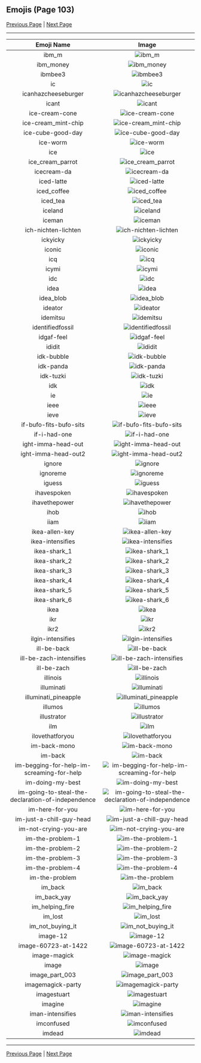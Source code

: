 
## Emojis (Page 103)

[Previous Page](/docs/hc/page-i-0102.md)
  | [Next Page](/docs/hc/page-i-0104.md)

<hr />

|Emoji Name|Image|
| :-: | :-: |
|ibm_m| ![ibm_m](/emojis/hc/ibm_m.png)|
|ibm_money| ![ibm_money](/emojis/hc/ibm_money.jpg)|
|ibmbee3| ![ibmbee3](/emojis/hc/ibmbee3.gif)|
|ic| ![ic](/emojis/hc/ic.png)|
|icanhazcheeseburger| ![icanhazcheeseburger](/emojis/hc/icanhazcheeseburger.png)|
|icant| ![icant](/emojis/hc/icant.png)|
|ice-cream-cone| ![ice-cream-cone](/emojis/hc/ice-cream-cone.gif)|
|ice-cream_mint-chip| ![ice-cream_mint-chip](/emojis/hc/ice-cream_mint-chip.png)|
|ice-cube-good-day| ![ice-cube-good-day](/emojis/hc/ice-cube-good-day.png)|
|ice-worm| ![ice-worm](/emojis/hc/ice-worm.png)|
|ice| ![ice](/emojis/hc/ice.png)|
|ice_cream_parrot| ![ice_cream_parrot](/emojis/hc/ice_cream_parrot.gif)|
|icecream-da| ![icecream-da](/emojis/hc/icecream-da.png)|
|iced-latte| ![iced-latte](/emojis/hc/iced-latte.png)|
|iced_coffee| ![iced_coffee](/emojis/hc/iced_coffee.png)|
|iced_tea| ![iced_tea](/emojis/hc/iced_tea.png)|
|iceland| ![iceland](/emojis/hc/iceland.png)|
|iceman| ![iceman](/emojis/hc/iceman.jpg)|
|ich-nichten-lichten| ![ich-nichten-lichten](/emojis/hc/ich-nichten-lichten.png)|
|ickyicky| ![ickyicky](/emojis/hc/ickyicky.png)|
|iconic| ![iconic](/emojis/hc/iconic.png)|
|icq| ![icq](/emojis/hc/icq.png)|
|icymi| ![icymi](/emojis/hc/icymi.png)|
|idc| ![idc](/emojis/hc/idc.png)|
|idea| ![idea](/emojis/hc/idea.png)|
|idea_blob| ![idea_blob](/emojis/hc/idea_blob.png)|
|ideator| ![ideator](/emojis/hc/ideator.png)|
|idemitsu| ![idemitsu](/emojis/hc/idemitsu.jpg)|
|identifiedfossil| ![identifiedfossil](/emojis/hc/identifiedfossil.png)|
|idgaf-feel| ![idgaf-feel](/emojis/hc/idgaf-feel.png)|
|ididit| ![ididit](/emojis/hc/ididit.gif)|
|idk-bubble| ![idk-bubble](/emojis/hc/idk-bubble.gif)|
|idk-panda| ![idk-panda](/emojis/hc/idk-panda.gif)|
|idk-tuzki| ![idk-tuzki](/emojis/hc/idk-tuzki.gif)|
|idk| ![idk](/emojis/hc/idk.png)|
|ie| ![ie](/emojis/hc/ie.png)|
|ieee| ![ieee](/emojis/hc/ieee.png)|
|ieve| ![ieve](/emojis/hc/ieve.png)|
|if-bufo-fits-bufo-sits| ![if-bufo-fits-bufo-sits](/emojis/hc/if-bufo-fits-bufo-sits.png)|
|if-i-had-one| ![if-i-had-one](/emojis/hc/if-i-had-one.png)|
|ight-imma-head-out| ![ight-imma-head-out](/emojis/hc/ight-imma-head-out.png)|
|ight-imma-head-out2| ![ight-imma-head-out2](/emojis/hc/ight-imma-head-out2.png)|
|ignore| ![ignore](/emojis/hc/ignore.png)|
|ignoreme| ![ignoreme](/emojis/hc/ignoreme.jpg)|
|iguess| ![iguess](/emojis/hc/iguess.png)|
|ihavespoken| ![ihavespoken](/emojis/hc/ihavespoken.jpg)|
|ihavethepower| ![ihavethepower](/emojis/hc/ihavethepower.gif)|
|ihob| ![ihob](/emojis/hc/ihob.png)|
|iiam| ![iiam](/emojis/hc/iiam.gif)|
|ikea-allen-key| ![ikea-allen-key](/emojis/hc/ikea-allen-key.png)|
|ikea-intensifies| ![ikea-intensifies](/emojis/hc/ikea-intensifies.gif)|
|ikea-shark_1| ![ikea-shark_1](/emojis/hc/ikea-shark_1.png)|
|ikea-shark_2| ![ikea-shark_2](/emojis/hc/ikea-shark_2.png)|
|ikea-shark_3| ![ikea-shark_3](/emojis/hc/ikea-shark_3.png)|
|ikea-shark_4| ![ikea-shark_4](/emojis/hc/ikea-shark_4.png)|
|ikea-shark_5| ![ikea-shark_5](/emojis/hc/ikea-shark_5.png)|
|ikea-shark_6| ![ikea-shark_6](/emojis/hc/ikea-shark_6.png)|
|ikea| ![ikea](/emojis/hc/ikea.png)|
|ikr| ![ikr](/emojis/hc/ikr.png)|
|ikr2| ![ikr2](/emojis/hc/ikr2.png)|
|ilgin-intensifies| ![ilgin-intensifies](/emojis/hc/ilgin-intensifies.gif)|
|ill-be-back| ![ill-be-back](/emojis/hc/ill-be-back.png)|
|ill-be-zach-intensifies| ![ill-be-zach-intensifies](/emojis/hc/ill-be-zach-intensifies.gif)|
|ill-be-zach| ![ill-be-zach](/emojis/hc/ill-be-zach.png)|
|illinois| ![illinois](/emojis/hc/illinois.png)|
|illuminati| ![illuminati](/emojis/hc/illuminati.png)|
|illuminati_pineapple| ![illuminati_pineapple](/emojis/hc/illuminati_pineapple.png)|
|illumos| ![illumos](/emojis/hc/illumos.png)|
|illustrator| ![illustrator](/emojis/hc/illustrator.png)|
|ilm| ![ilm](/emojis/hc/ilm.png)|
|ilovethatforyou| ![ilovethatforyou](/emojis/hc/ilovethatforyou.png)|
|im-back-mono| ![im-back-mono](/emojis/hc/im-back-mono.png)|
|im-back| ![im-back](/emojis/hc/im-back.gif)|
|im-begging-for-help-im-screaming-for-help| ![im-begging-for-help-im-screaming-for-help](/emojis/hc/im-begging-for-help-im-screaming-for-help.png)|
|im-doing-my-best| ![im-doing-my-best](/emojis/hc/im-doing-my-best.png)|
|im-going-to-steal-the-declaration-of-independence| ![im-going-to-steal-the-declaration-of-independence](/emojis/hc/im-going-to-steal-the-declaration-of-independence.jpg)|
|im-here-for-you| ![im-here-for-you](/emojis/hc/im-here-for-you.gif)|
|im-just-a-chill-guy-head| ![im-just-a-chill-guy-head](/emojis/hc/im-just-a-chill-guy-head.png)|
|im-not-crying-you-are| ![im-not-crying-you-are](/emojis/hc/im-not-crying-you-are.gif)|
|im-the-problem-1| ![im-the-problem-1](/emojis/hc/im-the-problem-1.jpg)|
|im-the-problem-2| ![im-the-problem-2](/emojis/hc/im-the-problem-2.jpg)|
|im-the-problem-3| ![im-the-problem-3](/emojis/hc/im-the-problem-3.jpg)|
|im-the-problem-4| ![im-the-problem-4](/emojis/hc/im-the-problem-4.jpg)|
|im-the-problem| ![im-the-problem](/emojis/hc/im-the-problem.jpg)|
|im_back| ![im_back](/emojis/hc/im_back.png)|
|im_back_yay| ![im_back_yay](/emojis/hc/im_back_yay.gif)|
|im_helping_fire| ![im_helping_fire](/emojis/hc/im_helping_fire.png)|
|im_lost| ![im_lost](/emojis/hc/im_lost.gif)|
|im_not_buying_it| ![im_not_buying_it](/emojis/hc/im_not_buying_it.png)|
|image-12| ![image-12](/emojis/hc/image-12.png)|
|image-60723-at-1422| ![image-60723-at-1422](/emojis/hc/image-60723-at-1422.jpg)|
|image-magick| ![image-magick](/emojis/hc/image-magick.png)|
|image| ![image](/emojis/hc/image.png)|
|image_part_003| ![image_part_003](/emojis/hc/image_part_003.png)|
|imagemagick-party| ![imagemagick-party](/emojis/hc/imagemagick-party.gif)|
|imagestuart| ![imagestuart](/emojis/hc/imagestuart.png)|
|imagine| ![imagine](/emojis/hc/imagine.png)|
|iman-intensifies| ![iman-intensifies](/emojis/hc/iman-intensifies.gif)|
|imconfused| ![imconfused](/emojis/hc/imconfused.jpg)|
|imdead| ![imdead](/emojis/hc/imdead.png)|

<hr/>

[Previous Page](/docs/hc/page-i-0102.md)
  | [Next Page](/docs/hc/page-i-0104.md)